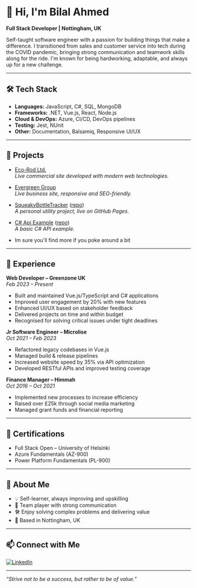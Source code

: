 # 👋 Hi, I'm Bilal Ahmed

**Full Stack Developer | Nottingham, UK**

Self-taught software engineer with a passion for building things that make a difference. I transitioned from sales and customer service into tech during the COVID pandemic, bringing strong communication and teamwork skills along for the ride. I'm known for being hardworking, adaptable, and always up for a new challenge.

---

## 🛠️ Tech Stack

- **Languages:** JavaScript, C#, SQL, MongoDB
- **Frameworks:** .NET, Vue.js, React, Node.js
- **Cloud & DevOps:** Azure, CI/CD, DevOps pipelines
- **Testing:** Jest, NUnit
- **Other:** Documentation, Balsamiq, Responsive UI/UX

---

## 🚀 Projects

- [Eco-Rod Ltd.](https://www.eco-rodltd.com/)  
  _Live commercial site developed with modern web technologies._

- [Evergreen Group](https://evergreengroup.uk/)  
  _Live business site, responsive and SEO-friendly._

- [SqueakyBottleTracker](https://bilal-nadeem-ahmed.github.io/SqueakyBottleTracker/) ([repo](https://github.com/Bilal-Nadeem-Ahmed/SqueakyBottleTracker))  
  _A personal utility project, live on GitHub Pages._

- [C# Api Example](https://github.com/Bilal-Nadeem-Ahmed/BasicCSharpApiExample) ([repo](https://github.com/Bilal-Nadeem-Ahmed/BasicCSharpApiExample))  
 _A basic C# API example._

- Im sure you'll find more if you poke around a bit 

---

## 💼 Experience

**Web Developer – Greenzone UK**  
_Feb 2023 – Present_  
- Built and maintained Vue.js/TypeScript and C# applications
- Improved user engagement by 20% with new features
- Enhanced UI/UX based on stakeholder feedback
- Delivered projects on time and within budget
- Recognised for solving critical issues under tight deadlines

**Jr Software Engineer – Microlise**  
_Oct 2021 – Feb 2023_  
- Refactored legacy codebases in Vue.js
- Managed build & release pipelines
- Increased website speed by 35% via API optimization
- Developed RESTful APIs and improved testing coverage

**Finance Manager – Himmah**  
_Oct 2016 – Oct 2021_  
- Implemented new processes to increase efficiency
- Raised over £25k through social media marketing
- Managed grant funds and financial reporting

---

## 📜 Certifications

- Full Stack Open – University of Helsinki
- Azure Fundamentals (AZ-900)
- Power Platform Fundamentals (PL-900)

---

## 🌱 About Me

- 💡 Self-learner, always improving and upskilling
- 🤝 Team player with strong communication
- 🛠️ Enjoy solving complex problems and delivering value
- 📍 Based in Nottingham, UK

---

## 📫 Connect with Me

[![LinkedIn](https://img.shields.io/badge/LinkedIn-Connect-blue?logo=linkedin)](https://www.linkedin.com/in/bilal-nadeem-ahmed-9bb2bb1b8/)

---

_“Strive not to be a success, but rather to be of value.”_
